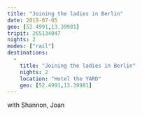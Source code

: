 ```yaml
---
title: "Joining the ladies in Berlin"
date: 2019-07-05
geo: [52.4991,13.39981]
tripit: 265134047
nights: 2
modes: ["rail"]
destinations:
  -
    title: "Joining the ladies in Berlin"
    nights: 2
    location: "Hotel the YARD"
    geo: [52.4991,13.39981]
---
```


with Shannon, Joan
